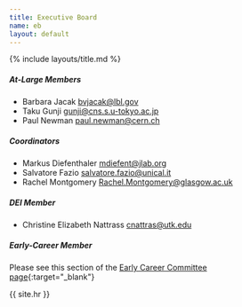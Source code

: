 ```yaml
---
title: Executive Board
name: eb
layout: default
---
```


{% include layouts/title.md %}


##### At-Large Members
* Barbara Jacak <bvjacak@lbl.gov>
* Taku Gunji <gunji@cns.s.u-tokyo.ac.jp>
* Paul Newman <paul.newman@cern.ch>

##### Coordinators
* Markus Diefenthaler <mdiefent@jlab.org>
* Salvatore Fazio <salvatore.fazio@unical.it>
* Rachel Montgomery <Rachel.Montgomery@glasgow.ac.uk>

##### DEI Member
* Christine Elizabeth Nattrass <cnattras@utk.edu>

##### Early-Career Member
Please see this section of the [Early Career Committee page](/collaboration/early.html#eb){:target="_blank"}




{{ site.hr }}

